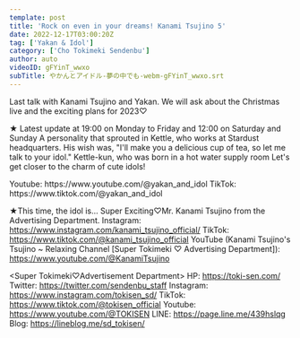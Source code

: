 ```yaml
---
template: post
title: 'Rock on even in your dreams! Kanami Tsujino 5'
date: 2022-12-17T03:00:20Z
tag: ['Yakan & Idol']
category: ['Cho Tokimeki Sendenbu']
author: auto 
videoID: gFYinT_wwxo
subTitle: やかんとアイドル-夢の中でも-webm-gFYinT_wwxo.srt
---
```

Last talk with Kanami Tsujino and Yakan.
We will ask about the Christmas live and the exciting plans for 2023♡

★ Latest update at 19:00 on Monday to Friday and 12:00 on Saturday and Sunday
A personality that sprouted in Kettle, who works at Stardust headquarters.
His wish was, "I'll make you a delicious cup of tea, so let me talk to your idol."
Kettle-kun, who was born in a hot water supply room
Let's get closer to the charm of cute idols!

<Kettle and Idol>
Youtube: https://www.youtube.com/@yakan_and_idol
TikTok: https://www.tiktok.com/@yakan_and_idol


★This time, the idol is... Super Exciting♡Mr. Kanami Tsujino from the Advertising Department.
<Kanami Tsujino>
Instagram: https://www.instagram.com/kanami_tsujino_official/
TikTok: https://www.tiktok.com/@kanami_tsujino_official
YouTube (Kanami Tsujino's Tsujino ~ Relaxing Channel [Super Tokimeki ♡ Advertising Department]): https://www.youtube.com/@KanamiTsujino

<Super Tokimeki♡Advertisement Department>
HP: https://toki-sen.com/
Twitter: https://twitter.com/sendenbu_staff
Instagram: https://www.instagram.com/tokisen_sd/
TikTok: https://www.tiktok.com/@tokisen_official
Youtube: https://www.youtube.com/@TOKISEN
LINE: https://page.line.me/439hslqg
Blog: https://lineblog.me/sd_tokisen/
